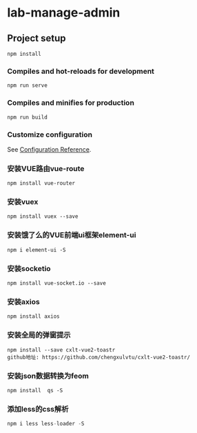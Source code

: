# lab-manage-admin

## Project setup
```
npm install
```

### Compiles and hot-reloads for development
```
npm run serve
```

### Compiles and minifies for production
```
npm run build
```

### Customize configuration
See [Configuration Reference](https://cli.vuejs.org/config/).

### 安装VUE路由vue-route
```
npm install vue-router 
```

### 安装vuex
```angular2
npm install vuex --save
```

### 安装饿了么的VUE前端ui框架element-ui
```angular2
npm i element-ui -S
```
### 安装socketio
```angular2
npm install vue-socket.io --save
```
### 安装axios
```angular2
npm install axios
```
### 安装全局的弹窗提示
```angular2
npm install --save cxlt-vue2-toastr
github地址: https://github.com/chengxulvtu/cxlt-vue2-toastr/
```
### 安装json数据转换为feom
```
npm install  qs -S
```
### 添加less的css解析
```js
npm i less less-loader -S
```
